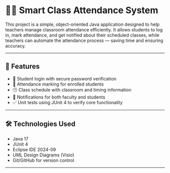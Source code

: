 # 🧑‍🏫 Smart Class Attendance System

This project is a simple, object-oriented Java application designed to help teachers manage classroom attendance efficiently. It allows students to log in, mark attendance, and get notified about their scheduled classes, while teachers can automate the attendance process — saving time and ensuring accuracy.

---

## 📌 Features

- 🔐 Student login with secure password verification
- 📝 Attendance marking for enrolled students
- 🕒 Class schedule with classroom and timing information
- 🔔 Notifications for both faculty and students
- ✅ Unit tests using JUnit 4 to verify core functionality

---

## 🛠 Technologies Used

- Java 17
- JUnit 4
- Eclipse IDE 2024-09
- UML Design Diagrams (Visio)
- Git/GitHub for version control

---



